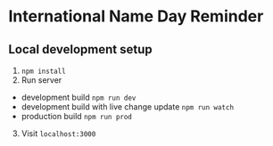 # International Name Day Reminder

## Local development setup

1. `npm install`
2. Run server
  - development build `npm run dev`
  - development build with live change update `npm run watch`
  - production build `npm run prod`
3. Visit `localhost:3000`
